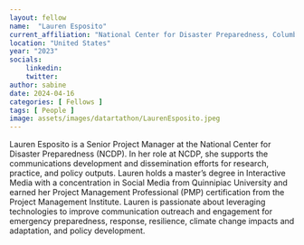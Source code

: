 ```yaml
---
layout: fellow
name:  "Lauren Esposito"
current_affiliation: "National Center for Disaster Preparedness, Columbia Climate School, Columbia University"
location: "United States"
year: "2023"
socials:
    linkedin: 
    twitter: 
author: sabine
date: 2024-04-16
categories: [ Fellows ]
tags: [ People ]
image: assets/images/datartathon/LaurenEsposito.jpeg
---
```


Lauren Esposito is a Senior Project Manager at the National Center for Disaster Preparedness (NCDP). In her role at NCDP, she supports the communications development and dissemination efforts for research, practice, and policy outputs. Lauren holds a master’s degree in Interactive Media with a concentration in Social Media from Quinnipiac University and earned her Project Management Professional (PMP) certification from the Project Management Institute. Lauren is passionate about leveraging technologies to improve communication outreach and engagement for emergency preparedness, response, resilience, climate change impacts and adaptation, and policy development. 
